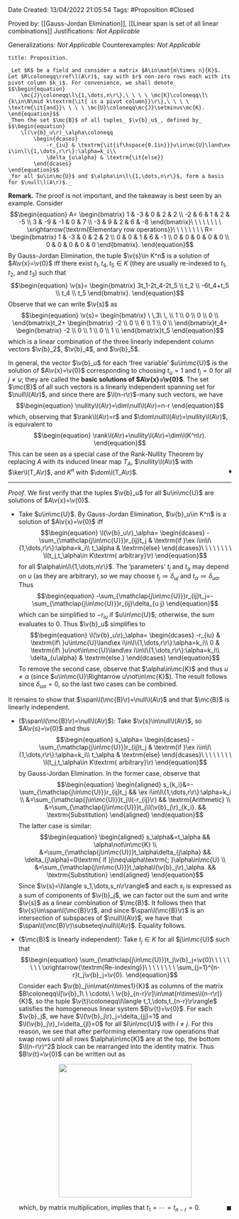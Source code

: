 <br />
<br />

Date Created: 13/04/2022 21:05:54
Tags: #Proposition #Closed

Proved by: [[Gauss-Jordan Elimination]], [[Linear span is set of all linear combinations]]
Justifications: _Not Applicable_

Generalizations: _Not Applicable_
Counterexamples: _Not Applicable_

``` ad-Proposition
title: Proposition.

_Let $K$ be a field and consider a matrix $A\in\mat{m\times n}{K}$. Let $R\coloneqq\rref\l(A\r)$, say with $r$ non-zero rows each with its pivot column $k_i$. For convenience, we shall denote_
$$\begin{equation}
    \mc{J}\coloneqq\l\{1,\dots,n\r\},\ \ \ \ \mc{K}\coloneqq\l\{k\in\N\mid k\textrm{\it{ is a pivot column}}\r\},\ \ \ \ \textrm{\it{and}}\ \ \ \ \mc{U}\coloneqq\mc{J}\setminus\mc{K}.
\end{equation}$$
_Then the set $\mc{B}$ of all tuples_ $\v{b}_u$_, defined by_
$$\begin{equation}
    \l(\v{b}_u\r)_\alpha\coloneqq
        \begin{dcases}
            -r_{iu} & \textrm{\it{if\hspace{0.1in}}}u\in\mc{U}\land\ex i\in\l\{1,\dots,r\r\}:\alpha=k_i\\
            \delta_{u\alpha} & \textrm{\it{else}}
        \end{dcases}
\end{equation}$$
_for all $u\in\mc{U}$ and $\alpha\in\l\{1,\dots,n\r\}$, form a basis for $\null\l(A\r)$._

```

**Remark.** The proof is not important, and the takeaway is best seen by an example. Consider
$$\begin{equation}
    A=
        \begin{bmatrix}
             1 & -3 &  0 &  2 &  2 \\
            -2 &  6 &  1 &  2 & -5 \\
             3 & -9 & -1 &  0 &  7 \\
            -3 &  9 &  2 &  6 & -8
        \end{bmatrix}\ \ \ \ \ \ \ \ \xrightarrow{\textrm{Elementary row operations}}\ \ \ \ \ \ \ \ R=
        \begin{bmatrix}
             1 & -3 &  0 &  2 &  2 \\
             0 &  0 &  1 &  6 & -1 \\
             0 &  0 &  0 &  0 &  0 \\
             0 &  0 &  0 &  0 &  0
        \end{bmatrix}.
\end{equation}$$
By Gauss-Jordan Elimination, the tuple $\v{s}\in K^n$ is a solution of $A\v{x}=\v{0}$ iff there exist $t_1,t_4,t_5\in K$ (they are usually re-indexed to $t_1$, $t_2$, and $t_3$) such that
$$\begin{equation}
    \v{s}=
        \begin{bmatrix}
            3t_1-2t_4-2t_5 \\
            t_2 \\
            -6t_4+t_5 \\
            t_4 \\
            t_5
        \end{bmatrix}.
\end{equation}$$
Observe that we can write $\v{s}$ as
$$\begin{equation}
    \v{s}=
        \begin{bmatrix}
            \ \,3\ \, \\
            1 \\
            0 \\
            0 \\
            0 \\
        \end{bmatrix}t_2+
        \begin{bmatrix}
            -2 \\
            0 \\
            6 \\
            1 \\
            0 \\
        \end{bmatrix}t_4+
        \begin{bmatrix}
            -2 \\
            0 \\
            1 \\
            0 \\
            1 \\
        \end{bmatrix}t_5
\end{equation}$$
which is a linear combination of the three linearly independent column vectors $\v{b}_2$, $\v{b}_4$, and $\v{b}_5$.

In general, the vector $\v{b}_u$ for each $\textrm{`}$free variable$\textrm{'}$ $u\in\mc{U}$ is the solution of $A\v{x}=\v{0}$ corresponding to choosing $t_u=1$ and $t_j=0$ for all $j\neq u$; they are called the **basic solutions of $A\v{x}=\v{0}$**. The set $\mc{B}$ of all such vectors is a linearly independent spanning set for $\null\l(A\r)$, and since there are $\l(n-r\r)$-many such vectors, we have
$$\begin{equation}
    \nullity\l(A\r)=\dim\null\l(A\r)=n-r
\end{equation}$$
which, observing that $\rank\l(A\r)=r$ and $\dom\null\l(A\r)=\nullity\l(A\r)$, is equivalent to
$$\begin{equation}
    \rank\l(A\r)+\nullity\l(A\r)=\dim\l(K^n\r).
\end{equation}$$
This can be seen as a special case of the Rank-Nullity Theorem by replacing $A$ with its induced linear map $T_A$, $\nullity\l(A\r)$ with $\ker\l(T_A\r)$, and $K^n$ with $\dom\l(T_A\r)$.<span style="float:right;">$\blacklozenge$</span>

---

_Proof_. We first verify that the tuples $\v{b}_u$ for all $u\in\mc{U}$ are solutions of $A\v{x}=\v{0}$.
* Take $u\in\mc{U}$. By Gauss-Jordan Elimination, $\v{b}_u\in K^n$ is a solution of $A\v{x}=\v{0}$ iff
$$\begin{equation}
    \l(\v{b}_u\r)_\alpha=
        \begin{dcases}
            -\sum_{\mathclap{j\in\mc{U}}}r_{ij}t_j & \textrm{if }\ex i\in\l\{1,\dots,r\r\}:\alpha=k_i\\
            t_\alpha & \textrm{else}
        \end{dcases}\ \ \ \ \ \ \ \ \l(t_j,t_\alpha\in K\textrm{ arbitrary}\r)
\end{equation}$$
for all $\alpha\in\l\{1,\dots,n\r\}$. The $\textrm{`}$parameters$\textrm{'}$ $t_j$ and $t_\alpha$ may depend on $u$ (as they are arbitrary), so we may choose $t_j\coloneqq\delta_{u j}$ and $t_\alpha\coloneqq\delta_{u\alpha}$. Thus
$$\begin{equation}
    -\sum_{\mathclap{j\in\mc{U}}}r_{ij}t_j=-\sum_{\mathclap{j\in\mc{U}}}r_{ij}\delta_{u j}
\end{equation}$$
which can be simplified to $-r_{iu}$ if $u\in\mc{U}$; otherwise, the sum evaluates to $0$. Thus $\v{b}_u$ simplifies to
$$\begin{equation}
    \l(\v{b}_u\r)_\alpha=
        \begin{dcases}
            -r_{iu} & \textrm{if\ }u\in\mc{U}\land\ex i\in\l\{1,\dots,r\r\}:\alpha=k_i\\
            0 & \textrm{if\ }u\not\in\mc{U}\land\ex i\in\l\{1,\dots,r\r\}:\alpha=k_i\\
            \delta_{u\alpha} & \textrm{else.}
        \end{dcases}
\end{equation}$$
To remove the second case, observe that $\alpha\in\mc{K}$ and thus $u\neq\alpha$ (since $u\in\mc{U}\Rightarrow u\not\in\mc{K}$). The result follows since $\delta_{u\alpha}=0$, so the last two cases can be combined.

It remains to show that $\span\l(\mc{B}\r)=\null\l(A\r)$ and that $\mc{B}$ is linearly independent.
* ($\span\l(\mc{B}\r)=\null\l(A\r)$): Take $\v{s}\in\null\l(A\r)$, so $A\v{s}=\v{0}$ and thus
$$\begin{equation}
    s_\alpha=
        \begin{dcases}
            -\sum_{\mathclap{j\in\mc{U}}}r_{ij}t_j & \textrm{if }\ex i\in\l\{1,\dots,r\r\}:\alpha=k_i\\
            t_\alpha & \textrm{else}
        \end{dcases}\ \ \ \ \ \ \ \ \l(t_j,t_\alpha\in K\textrm{ arbitrary}\r)
\end{equation}$$
by Gauss-Jordan Elimination. In the former case, observe that
$$\begin{equation}
    \begin{aligned}
        s_{k_i}&=-\sum_{\mathclap{j\in\mc{U}}}r_{ij}t_j && \ex i\in\l\{1,\dots,r\r\}:\alpha=k_i \\
        &=\sum_{\mathclap{j\in\mc{U}}}t_j\l(-r_{ij}\r) && \textrm{Arithmetic} \\
        &=\sum_{\mathclap{j\in\mc{U}}}t_j\l(\v{b}_j\r)_{k_i}. && \textrm{Substitution}
    \end{aligned}
\end{equation}$$
The latter case is similar:
$$\begin{equation}
    \begin{aligned}
        s_\alpha&=t_\alpha && \alpha\not\in\mc{K} \\
        &=\sum_{\mathclap{j\in\mc{U}}}t_\alpha\delta_{j\alpha} && \delta_{j\alpha}=0\textrm{ if }j\neq\alpha\textrm{; }\alpha\in\mc{U} \\
        &=\sum_{\mathclap{j\in\mc{U}}}t_\alpha\l(\v{b}_j\r)_\alpha. && \textrm{Substitution}
    \end{aligned}
\end{equation}$$
Since $\v{s}=\l\langle s_1,\dots,s_n\r\rangle$ and each $s_j$ is expressed as a sum of components of $\v{b}_j$, we can factor out the sum and write $\v{s}$ as a linear combination of $\mc{B}$. It follows then that $\v{s}\in\span\l(\mc{B}\r)$, and since $\span\l(\mc{B}\r)$ is an intersection of subspaces of $\null\l(A\r)$, we have that $\span\l(\mc{B}\r)\subseteq\null\l(A\r)$. Equality follows.

* ($\mc{B}$ is linearly independent): Take $t_j\in K$ for all $j\in\mc{U}$ such that
$$\begin{equation}
    \sum_{\mathclap{j\in\mc{U}}}t_j\v{b}_j=\v{0}\ \ \ \ \ \ \ \ \xrightarrow{\textrm{Re-indexing}}\ \ \ \ \ \ \ \ \sum_{j=1}^{n-r}t_j\v{b}_j=\v{0}.
\end{equation}$$
Consider each $\v{b}_j\in\mat{n\times1}{K}$ as columns of the matrix $B\coloneqq\l[\v{b}_1\ \ \cdots\ \ \v{b}_{n-r}\r]\in\mat{n\times\l(n-r\r)}{K}$, so the tuple $\v{t}\coloneqq\l\langle t_1,\dots,t_{n-r}\r\rangle$ satisfies the homogeneous linear system $B\v{t}=\v{0}$. For each $\v{b}_j$, we have $\l(\v{b}_j\r)_j=\delta_{jj}=1$ and $\l(\v{b}_j\r)_l=\delta_{jl}=0$ for all $l\in\mc{U}$ with $l\neq j$. For this reason, we see that after performing elementary row operations that swap rows until all rows $\alpha\in\mc{K}$ are at the top, the bottom $\l(n-r\r)^2$ block can be rearranged into the identity matrix. Thus $B\v{t}=\v{0}$ can be written out as
  <center><img src="https://raw.githubusercontent.com/zhaoshenzhai/MathWiki/master/Images/2022-04-17_202311/image.svg", width=300></center>

  which, by matrix multiplication, implies that $t_1=\cdots=t_{n-r}=0$.<span style="float:right;">$\blacksquare$</span>
